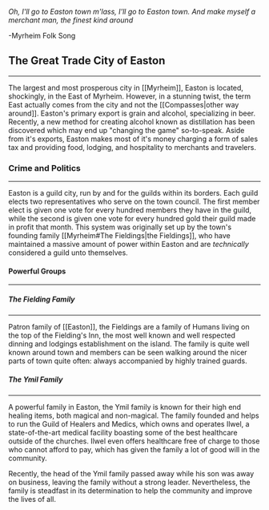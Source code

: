 *Oh, I'll go to Easton town m'lass, I'll go to Easton town. 
And make myself a merchant man, the finest kind around*

-Myrheim Folk Song

## The Great Trade City of Easton
---
The largest and most prosperous city in [[Myrheim]], Easton is located, shockingly, in the East of Myrheim. However, in a stunning twist, the term East actually comes from the city and not the [[Compasses|other way around]]. Easton's primary export is grain and alcohol, specializing in beer. Recently, a new method for creating alcohol known as distillation has been discovered which may end up "changing the game" so-to-speak. Aside from it's exports, Easton makes most of it's money charging a form of sales tax and providing food, lodging, and hospitality to merchants and travelers.

### Crime and Politics
---
Easton is a guild city, run by and for the guilds within its borders. Each guild elects two representatives who serve on the town council. The first member elect is given one vote for every hundred members they have in the guild, while the second is given one vote for every hundred gold their guild made in profit that month. This system was originally set up by the town's founding family [[Myrheim#The Fieldings|the Fieldings]], who have maintained a massive amount of power within Easton and are *technically* considered a guild unto themselves.

#### Powerful Groups
---
##### The Fielding Family
---
Patron family of [[Easton]], the Fieldings are a family of Humans living on the top of the Fielding's Inn, the most well known and well respected dinning and lodgings establishment on the island. The family is quite well known around town and members can be seen walking around the nicer parts of town quite often: always accompanied by highly trained guards.

##### The Ymil Family
---
A powerful family in Easton, the Ymil family is known for their high end healing items, both magical and non-magical. The family founded and helps to run the Guild of Healers and Medics, which owns and operates Ilwel, a state-of-the-art medical facility boasting some of the best healthcare outside of the churches. Ilwel even offers healthcare free of charge to those who cannot afford to pay, which has given the family a lot of good will in the community.

Recently, the head of the Ymil family passed away while his son was away on business, leaving the family without a strong leader. Nevertheless, the family is steadfast in its determination to help the community and improve the lives of all.